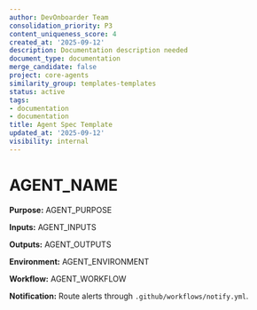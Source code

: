 ```yaml
---
author: DevOnboarder Team
consolidation_priority: P3
content_uniqueness_score: 4
created_at: '2025-09-12'
description: Documentation description needed
document_type: documentation
merge_candidate: false
project: core-agents
similarity_group: templates-templates
status: active
tags:
- documentation
- documentation
title: Agent Spec Template
updated_at: '2025-09-12'
visibility: internal
---
```


# AGENT_NAME

**Purpose:** AGENT_PURPOSE

**Inputs:** AGENT_INPUTS

**Outputs:** AGENT_OUTPUTS

**Environment:** AGENT_ENVIRONMENT

**Workflow:** AGENT_WORKFLOW

**Notification:** Route alerts through `.github/workflows/notify.yml`.
